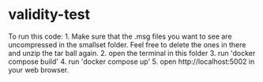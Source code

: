 # validity-test

To run this code:
    1. Make sure that the .msg files you want to see are uncompressed in the smallset folder. Feel free to delete the ones in there and unzip the tar ball again.
    2. open the terminal in this folder
    3. run 'docker compose build'
    4. run 'docker compose up'
    5. open http://localhost:5002 in your web browser.